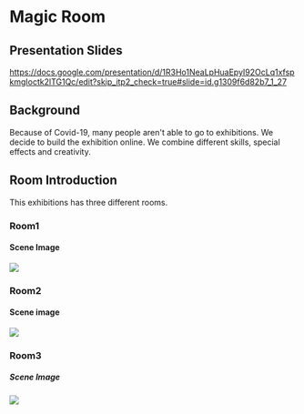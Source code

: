 # Magic Room

## Presentation Slides
https://docs.google.com/presentation/d/1R3Ho1NeaLpHuaEpyI92OcLq1xfspkmgIoctk2lTG1Qc/edit?skip_itp2_check=true#slide=id.g1309f6d82b7_1_27

## Background
Because of Covid-19, many people aren't able to go to exhibitions. We decide to build the exhibition online.
We combine different skills, special effects and creativity.

## Room Introduction
This exhibitions has three different rooms.
### Room1
#### Scene Image
![](https://i.imgur.com/vbUL2gL.jpg)
### Room2
#### Scene image
![](https://i.imgur.com/6xbjDjB.jpg)
### Room3
##### Scene Image
![](https://i.imgur.com/XTwfm7W.jpg)
